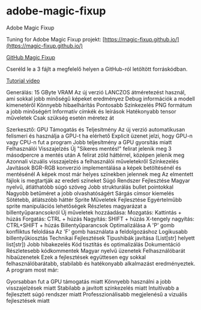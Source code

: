 # adobe-magic-fixup

Adobe Magic Fixup

Tuning for Adobe Magic Fixup projekt: [https://magic-fixup.github.io/](https://magic-fixup.github.io/)

[GitHub Magic Fixup](https://github.com/adobe-research/MagicFixup)

Cseréld le a 3 fájlt a megfelelő helyen a GitHub-ról letöltött forráskódban.

[Tutorial video](https://youtu.be/x7A3XKlor8g)

Generálás:
15 GByte VRAM
Az új verzió LANCZOS átméretezést használ, ami sokkal jobb minőségű képeket eredményez
Debug információk a modell kimenetéről
Könnyebb hibaelhárítás
Pontosabb Színkezelés
PNG formátum a jobb minőségért
Informatív címkék és leírások
Hatékonyabb tensor műveletek
Csak szükség esetén méretez át


Szerkesztő:
GPU Támogatás és Teljesítmény
Az új verzió automatikusan felismeri és használja a GPU-t ha elérhető
Explicit üzenet jelzi, hogy GPU-n vagy CPU-n fut a program
Jobb teljesítmény a GPU gyorsítás miatt
Felhasználói Visszajelzés
Új "Sikeres mentés!" felirat jelenik meg 3 másodpercre a mentés után
A felirat zöld háttérrel, középen jelenik meg
Azonnali vizuális visszajelzés a felhasználói műveletekről
Színkezelés Javítások
BGR-RGB konverzió implementálása a képek betöltésénél és mentésénél
A képek most már helyes színekben jelennek meg
Az elmentett fájlok is megtartják az eredeti színeket
Súgó Rendszer Fejlesztése
Magyar nyelvű, átláthatóbb súgó szöveg
Jobb strukturálás bullet pointokkal
Nagyobb betűméret a jobb olvashatóságért
Sárgás címsor kiemelés
Sötétebb, átlátszóbb háttér
Sprite Műveletek Fejlesztése
Egyértelműbb sprite manipulációs lehetőségek
Részletes magyarázat a billentyűparancsokról
Új műveletek hozzáadása:
Mozgatás: Kattintás + húzás
Forgatás: CTRL + húzás
Nagyítás: SHIFT + húzás
X-tengely nagyítás: CTRL+SHIFT + húzás
Billentyűparancsok Optimalizálása
A 'P' gomb konfliktus feloldása
Az 'F' gomb használata a feldolgozáshoz
Logikusabb billentyűkiosztás
Technikai Fejlesztések
Típushibák javítása (List[str] helyett list[str])
Jobb hibakezelés
Kód tisztítás és optimalizálás
Dokumentáció
Részletesebb kódkommentek
Magyar nyelvű üzenetek
Felhasználóbarát hibaüzenetek
Ezek a fejlesztések együttesen egy sokkal felhasználóbarátabb, stabilabb és hatékonyabb alkalmazást eredményeztek. A program most már:

Gyorsabban fut a GPU támogatás miatt
Könnyebb használni a jobb visszajelzések miatt
Stabilabb a javított színkezelés miatt
Intuitívabb a fejlesztett súgó rendszer miatt
Professzionálisabb megjelenésű a vizuális fejlesztések miatt
